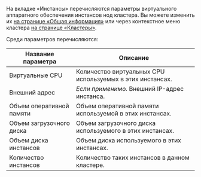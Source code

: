 На вкладке «Инстансы» перечисляются параметры виртуального аппаратного обеспечения инстансов нод кластера. Вы можете изменить их [на странице «Общая информация»](../info/) или через контекстное меню кластера [на странице «Кластеры»](../../start/configure/).

Среди параметров перечисляются:

| Название параметра | Описание |
| --- | --- |
| Виртуальные CPU | Количество виртуальных CPU используемых в этих инстансах. |
| Внешний адрес | *Если применимо.* Внешний IP-адрес инстанса. |
| Объем оперативной памяти | Объем оперативной памяти используемой в этих инстансах. |
| Объем загрузочного диска | Объем загрузочного диска используемого в этих инстансах. |
| Объем диска инстансов | Объем диска используемого в этих инстансах. |
| Количество инстансов | Количество таких инстансов в данном кластере. |
